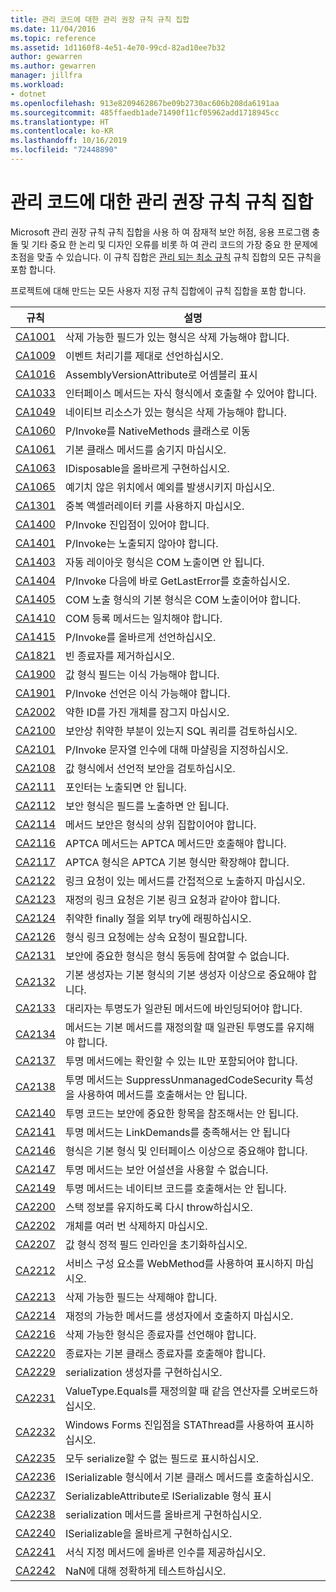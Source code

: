 ```yaml
---
title: 관리 코드에 대한 관리 권장 규칙 규칙 집합
ms.date: 11/04/2016
ms.topic: reference
ms.assetid: 1d1160f8-4e51-4e70-99cd-82ad10ee7b32
author: gewarren
ms.author: gewarren
manager: jillfra
ms.workload:
- dotnet
ms.openlocfilehash: 913e8209462867be09b2730ac606b208da6191aa
ms.sourcegitcommit: 485ffaedb1ade71490f11cf05962add1718945cc
ms.translationtype: HT
ms.contentlocale: ko-KR
ms.lasthandoff: 10/16/2019
ms.locfileid: "72448890"
---
```

# <a name="managed-recommended-rules-rule-set-for-managed-code"></a>관리 코드에 대한 관리 권장 규칙 규칙 집합

Microsoft 관리 권장 규칙 규칙 집합을 사용 하 여 잠재적 보안 허점, 응용 프로그램 충돌 및 기타 중요 한 논리 및 디자인 오류를 비롯 하 여 관리 코드의 가장 중요 한 문제에 초점을 맞출 수 있습니다. 이 규칙 집합은 [관리 되는 최소 규칙](managed-minimum-rules-rule-set-for-managed-code.md) 규칙 집합의 모든 규칙을 포함 합니다.

프로젝트에 대해 만드는 모든 사용자 지정 규칙 집합에이 규칙 집합을 포함 합니다.

|규칙|설명|
|----------|-----------------|
|[CA1001](../code-quality/ca1001-types-that-own-disposable-fields-should-be-disposable.md)|삭제 가능한 필드가 있는 형식은 삭제 가능해야 합니다.|
|[CA1009](../code-quality/ca1009-declare-event-handlers-correctly.md)|이벤트 처리기를 제대로 선언하십시오.|
|[CA1016](../code-quality/ca1016-mark-assemblies-with-assemblyversionattribute.md)|AssemblyVersionAttribute로 어셈블리 표시|
|[CA1033](../code-quality/ca1033-interface-methods-should-be-callable-by-child-types.md)|인터페이스 메서드는 자식 형식에서 호출할 수 있어야 합니다.|
|[CA1049](../code-quality/ca1049-types-that-own-native-resources-should-be-disposable.md)|네이티브 리소스가 있는 형식은 삭제 가능해야 합니다.|
|[CA1060](../code-quality/ca1060-move-p-invokes-to-nativemethods-class.md)|P/Invoke를 NativeMethods 클래스로 이동|
|[CA1061](../code-quality/ca1061-do-not-hide-base-class-methods.md)|기본 클래스 메서드를 숨기지 마십시오.|
|[CA1063](../code-quality/ca1063-implement-idisposable-correctly.md)|IDisposable을 올바르게 구현하십시오.|
|[CA1065](../code-quality/ca1065-do-not-raise-exceptions-in-unexpected-locations.md)|예기치 않은 위치에서 예외를 발생시키지 마십시오.|
|[CA1301](../code-quality/ca1301-avoid-duplicate-accelerators.md)|중복 액셀러레이터 키를 사용하지 마십시오.|
|[CA1400](../code-quality/ca1400-p-invoke-entry-points-should-exist.md)|P/Invoke 진입점이 있어야 합니다.|
|[CA1401](../code-quality/ca1401-p-invokes-should-not-be-visible.md)|P/Invoke는 노출되지 않아야 합니다.|
|[CA1403](../code-quality/ca1403-auto-layout-types-should-not-be-com-visible.md)|자동 레이아웃 형식은 COM 노출이면 안 됩니다.|
|[CA1404](../code-quality/ca1404-call-getlasterror-immediately-after-p-invoke.md)|P/Invoke 다음에 바로 GetLastError를 호출하십시오.|
|[CA1405](../code-quality/ca1405-com-visible-type-base-types-should-be-com-visible.md)|COM 노출 형식의 기본 형식은 COM 노출이어야 합니다.|
|[CA1410](../code-quality/ca1410-com-registration-methods-should-be-matched.md)|COM 등록 메서드는 일치해야 합니다.|
|[CA1415](../code-quality/ca1415-declare-p-invokes-correctly.md)|P/Invoke를 올바르게 선언하십시오.|
|[CA1821](../code-quality/ca1821.md)|빈 종료자를 제거하십시오.|
|[CA1900](../code-quality/ca1900.md)|값 형식 필드는 이식 가능해야 합니다.|
|[CA1901](../code-quality/ca1901.md)|P/Invoke 선언은 이식 가능해야 합니다.|
|[CA2002](../code-quality/ca2002.md)|약한 ID를 가진 개체를 잠그지 마십시오.|
|[CA2100](../code-quality/ca2100.md)|보안상 취약한 부분이 있는지 SQL 쿼리를 검토하십시오.|
|[CA2101](../code-quality/ca2101.md)|P/Invoke 문자열 인수에 대해 마샬링을 지정하십시오.|
|[CA2108](../code-quality/ca2108.md)|값 형식에서 선언적 보안을 검토하십시오.|
|[CA2111](../code-quality/ca2111.md)|포인터는 노출되면 안 됩니다.|
|[CA2112](../code-quality/ca2112.md)|보안 형식은 필드를 노출하면 안 됩니다.|
|[CA2114](../code-quality/ca2114.md)|메서드 보안은 형식의 상위 집합이어야 합니다.|
|[CA2116](../code-quality/ca2116.md)|APTCA 메서드는 APTCA 메서드만 호출해야 합니다.|
|[CA2117](../code-quality/ca2117.md)|APTCA 형식은 APTCA 기본 형식만 확장해야 합니다.|
|[CA2122](../code-quality/ca2122.md)|링크 요청이 있는 메서드를 간접적으로 노출하지 마십시오.|
|[CA2123](../code-quality/ca2123.md)|재정의 링크 요청은 기본 링크 요청과 같아야 합니다.|
|[CA2124](../code-quality/ca2124.md)|취약한 finally 절을 외부 try에 래핑하십시오.|
|[CA2126](../code-quality/ca2126.md)|형식 링크 요청에는 상속 요청이 필요합니다.|
|[CA2131](../code-quality/ca2131.md)|보안에 중요한 형식은 형식 동등에 참여할 수 없습니다.|
|[CA2132](../code-quality/ca2132.md)|기본 생성자는 기본 형식의 기본 생성자 이상으로 중요해야 합니다.|
|[CA2133](../code-quality/ca2133.md)|대리자는 투명도가 일관된 메서드에 바인딩되어야 합니다.|
|[CA2134](../code-quality/ca2134.md)|메서드는 기본 메서드를 재정의할 때 일관된 투명도를 유지해야 합니다.|
|[CA2137](../code-quality/ca2137.md)|투명 메서드에는 확인할 수 있는 IL만 포함되어야 합니다.|
|[CA2138](../code-quality/ca2138.md)|투명 메서드는 SuppressUnmanagedCodeSecurity 특성을 사용하여 메서드를 호출해서는 안 됩니다.|
|[CA2140](../code-quality/ca2140.md)|투명 코드는 보안에 중요한 항목을 참조해서는 안 됩니다.|
|[CA2141](../code-quality/ca2141.md)|투명 메서드는 LinkDemands를 충족해서는 안 됩니다|
|[CA2146](../code-quality/ca2146.md)|형식은 기본 형식 및 인터페이스 이상으로 중요해야 합니다.|
|[CA2147](../code-quality/ca2147.md)|투명 메서드는 보안 어설션을 사용할 수 없습니다.|
|[CA2149](../code-quality/ca2149.md)|투명 메서드는 네이티브 코드를 호출해서는 안 됩니다.|
|[CA2200](../code-quality/ca2200.md)|스택 정보를 유지하도록 다시 throw하십시오.|
|[CA2202](../code-quality/ca2202.md)|개체를 여러 번 삭제하지 마십시오.|
|[CA2207](../code-quality/ca2207.md)|값 형식 정적 필드 인라인을 초기화하십시오.|
|[CA2212](../code-quality/ca2212.md)|서비스 구성 요소를 WebMethod를 사용하여 표시하지 마십시오.|
|[CA2213](../code-quality/ca2213.md)|삭제 가능한 필드는 삭제해야 합니다.|
|[CA2214](../code-quality/ca2214.md)|재정의 가능한 메서드를 생성자에서 호출하지 마십시오.|
|[CA2216](../code-quality/ca2216.md)|삭제 가능한 형식은 종료자를 선언해야 합니다.|
|[CA2220](../code-quality/ca2220.md)|종료자는 기본 클래스 종료자를 호출해야 합니다.|
|[CA2229](../code-quality/ca2229.md)|serialization 생성자를 구현하십시오.|
|[CA2231](../code-quality/ca2231.md)|ValueType.Equals를 재정의할 때 같음 연산자를 오버로드하십시오.|
|[CA2232](../code-quality/ca2232.md)|Windows Forms 진입점을 STAThread를 사용하여 표시하십시오.|
|[CA2235](../code-quality/ca2235.md)|모두 serialize할 수 없는 필드로 표시하십시오.|
|[CA2236](../code-quality/ca2236.md)|ISerializable 형식에서 기본 클래스 메서드를 호출하십시오.|
|[CA2237](../code-quality/ca2237.md)|SerializableAttribute로 ISerializable 형식 표시|
|[CA2238](../code-quality/ca2238.md)|serialization 메서드를 올바르게 구현하십시오.|
|[CA2240](../code-quality/ca2240.md)|ISerializable을 올바르게 구현하십시오.|
|[CA2241](../code-quality/ca2241.md)|서식 지정 메서드에 올바른 인수를 제공하십시오.|
|[CA2242](../code-quality/ca2242.md)|NaN에 대해 정확하게 테스트하십시오.|
